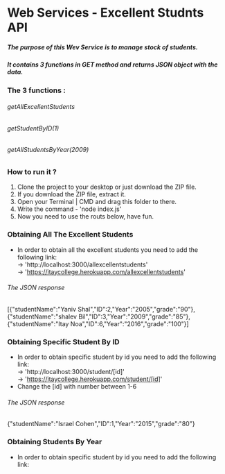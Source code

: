 # Web Services - Excellent Studnts API
##### The purpose of this Wev Service is to manage stock of students.
##### It contains 3 functions in GET method and returns JSON object with the data.

### The 3 functions :
###### getAllExcellentStudents
###### getStudentByID(1)
###### getAllStudentsByYear(2009)

### How to run it ?
1. Clone the project to your desktop or just download the ZIP file.
2. If you download the ZIP file, extract it.
3. Open your Terminal | CMD and drag this folder to there.
4. Write the command - 'node index.js'
5. Now you need to use the routs below, have fun.

### Obtaining All The Excellent Students 
   * In order to obtain all the excellent students you need to add the following link:                       
  -> 'http://localhost:3000/allexcellentstudents'                   
  -> 'https://itaycollege.herokuapp.com/allexcellentstudents'                

###### The JSON response 
[{"studentName":"Yaniv Shal","ID":2,"Year":"2005","grade":"90"},{"studentName":"shalev Bil","ID":3,"Year":"2009","grade":"85"},{"studentName":"Itay Noa","ID":6,"Year":"2016","grade":"100"}]

### Obtaining Specific Student By ID
   * In order to obtain specific student by id you need to add the following link:                   
  -> 'http://localhost:3000/student/[id]'          
  -> 'https://itaycollege.herokuapp.com/student/[id]'         
  * Change the [id] with number between 1-6

###### The JSON response 
{"studentName":"Israel Cohen","ID":1,"Year":"2015","grade":"80"}

### Obtaining Students By Year
   * In order to obtain specific student by id you need to add the following link:      

